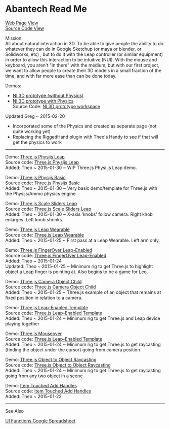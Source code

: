 Abantech Read Me
===
[Web Page View]( http://abantech.github.io/index.html )  
[Source Code View]( https://github.com/abantech/abantech.github.io/ )

Mission:  
All about natural interaction in 3D. To be able to give people the ability to do whatever they can do in Google Sketchup (or maya or blender, or Solidworks, etc) , but to do it with the Leap controller (or similar equipment) in order to allow this interaction to be intuitive (NUI). With the mouse and keyboard, you aren't "in there" with the medium, but with our first project, we want to allow people to create their 3D models in a small fraction of the time, and with far more ease than can be done today.



Demos: 

- [NI 3D prototype (without Physics)]( http://abantech.github.io/NI3DPrototype/main.html )  
- [NI 3D prototype with Physics]( http://abantech.github.io/NI3DPrototype/PhysicsEnabled.html )  
Source Code: [NI 3D prototype workspace]( https://github.com/Abantech/abantech.github.io/tree/master/NI3DPrototype )  

Updated Greg ~ 2015-02-20
 
 - Incorporated some of the Physics and created as separate page (not quite working yet)
 - Replacing the RiggedHand plugin with Theo's Handy to see if that will get the physics to work

***

Demo: [Three.js Physijs Leap]( http://abantech.github.io/threejs-physijs-leap/r1/threejs-physijs-leap.html )  
Source code: [Three.js Physijs Leap]( https://github.com/Abantech/abantech.github.io/blob/master/threejs-physijs-leap )  
Added: Theo ~ 2015-01-30 ~ WIP Three.js Physi.js Leap demo.

Demo: [Three.js Physijs Basic]( http://abantech.github.io/threejs-physijs-basic/r1/threejs-physijs-basic.html )  
Source code: [Three.js Physijs Basic]( https://github.com/Abantech/abantech.github.io/blob/master/threejs-physijs-basic )  
Added: Theo ~ 2015-01-30 ~ Very basic demo/template for Three.js with the Physijs/Ammo physics engine

Demo: [Three.js Scale Sliders Leap]( http://abantech.github.io/threejs-scale-sliders-leap/r1/threejs-scale-sliders-leap.html )  
Source code: [Three.js Scale Sliders Leap]( https://github.com/Abantech/abantech.github.io/blob/master/threejs-scale-sliders-leap )  
Added: Theo ~ 2015-01-30 ~ X-axis 'knobs' follow camera. Right knob enlarges. Left knob shrinks.

Demo: [Three.js Leap Wearable]( http://abantech.github.io/threejs-leap-wearable/r1/threejs-leap-wearable.html )  
Source code: [Three.js Leap Wearable]( https://github.com/Abantech/abantech.github.io/blob/master/threejs-leap-wearable )  
Added: Theo ~ 2015-01-25 ~ First pass at a Leap Wearable. Left arm only.

Demo: [Three.js FingerOver Leap-Enabled]( http://abantech.github.io/threejs-mouseover-leap-enabled/r1/threejs-mouseover-leap-enabled.html )  
Source code: [Three.js FingerOver Leap-Enabled]( https://github.com/Abantech/abantech.github.io/blob/master/threejs-mouseover-leap-enabled/ )  
Added: Theo ~ 2015-01-24  
Updated: Theo ~ 2015-01-25 ~ Minimum rig to get Three.js to highlight object a Leap finger is pointing at. Also begins to be a game for Leo. 

Demo: [Three.js Camera Object Child]( http://abantech.github.io/threejs-camera-object-child/r1/threejs-camera-object-child.html )  
Source code: [Three.js Camera Object Child]( https://github.com/Abantech/abantech.github.io/blob/master/threejs-camera-object-child )  
Added: Theo ~ 2015-01-25 ~ Three.js example of an object that remains at fixed position in relation to a camera.

Demo: [Three.js Leap-Enabled Template]( http://abantech.github.io/threejs-leap-enabled-template/r1/threejs-leap-enabled-template.html )  
Source code: [Three.js Leap-Enabled Template]( https://github.com/Abantech/abantech.github.io/blob/master/threejs-leap-enabled-template/ )  
Added: Theo ~ 2015-01-24 ~ Minimum rig to get Three.js and Leap device playing together

Demo: [Three.js Mouseover]( http://abantech.github.io/threejs-mouseover/r1/threejs-mouseover.html )  
Source code: [Three.js Leap-Enabled Template]( https://github.com/Abantech/abantech.github.io/blob/master/threejs-mouseover/ )  
Added: Theo ~ 2015-01-24 ~ Minimum rig to get Three.js to get raycasting (finding the object under the cursor) going from camera position

Demo: [Three.js Object to Object Raycasting]( http://abantech.github.io/threejs-object-to-object-raycasting/r1/threejs-object-to-object-raycasting.html )  
Source code: [Three.js Object to Object Raycasting]( https://github.com/Abantech/abantech.github.io/blob/master/threejs-object-to-object-raycasting/ )  
Added: Theo ~ 2015-01-24 ~ Minimum rig to get Three.js to get raycasting going from any two object in a scene


Demo: [Item Touched Add Handles]( http://abantech.github.io/item-touched-add-handles/r1/item-touched-add-handles-r1.html )  
Source code: [Item Touched Add Handles]( https://github.com/Abantech/abantech.github.io/blob/master/item-touched-add-handles/r1/item-touched-add-handles-r1.html )  
Added: Theo ~ 2015-01-22


***

See Also

[UI Functions Google Spreadsheet]( https://docs.google.com/a/abantech.net/spreadsheets/d/1skBOHfMX3LZ_gv2S56IFMq_Ht_X6t1KnvRIzo_ihxXQ/edit#gid=1786159030 )


